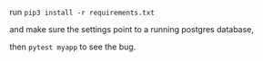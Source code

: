 run `pip3 install -r requirements.txt`

and make sure the settings point to a running postgres database,

then `pytest myapp` to see the bug.

